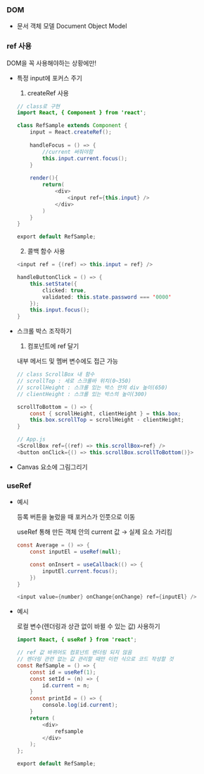 ### DOM

- 문서 객체 모델 Document Object Model

### ref 사용

DOM을 꼭 사용해야하는 상황에만!

- 특정 input에 포커스 주기

    1) createRef 사용

    ```java
    // class로 구현
    import React, { Component } from 'react';

    class RefSample extends Component {
    	input = React.createRef();
    	
    	handleFocus = () => {
    		//current 써줘야함
    		this.input.current.focus();
    	}
    	
    	render(){
    		return(
    			<div>
    				<input ref={this.input} />
    			</div>
    		)
    	}
    }

    export default RefSample;
    ```

    2) 콜백 함수 사용

    ```java
    <input ref = {(ref) => this.input = ref} />

    handleButtonClick = () => {
    	this.setState({
    		clicked: true,
    		validated: this.state.password === '0000'
    	});
    	this.input.focus();
    }
    ```

- 스크롤 박스 조작하기

    1) 컴포넌트에 ref 달기

  내부 메서드 및 멤버 변수에도 접근 가능

    ```java
    // class ScrollBox 내 함수
    // scrollTop : 세로 스크롤바 위치(0~350)
    // scrollHeight : 스크롤 있는 박스 안의 div 높이(650)
    // clientHeight : 스크롤 있는 박스의 높이(300)

    scrollToBottom = () => {
    	const { scrollHeight, clientHeight } = this.box;
    	this.box.scrollTop = scrollHeight - clientHeight;
    }
    ```

    ```java
    // App.js
    <ScrollBox ref={(ref) => this.scrollBox=ref} />
    <button onClick={() => this.scrollBox.scrollToBottom()}>
    ```

- Canvas 요소에 그림그리기

### useRef

- 예시

  등록 버튼을 눌렀을 때 포커스가 인풋으로 이동

  useRef 통해 만든 객체 안의 current 값 → 실제 요소 가리킴

    ```java
    const Average = () => {
    	const inputEl = useRef(null);

    	const onInsert = useCallback(() => {
    		inputEl.current.focus();
    	})
    }

    <input value={number} onChange{onChange} ref={inputEl} />
    ```

- 예시

  로컬 변수(렌더링과 상관 없이 바뀔 수 있는 값) 사용하기

    ```java
    import React, { useRef } from 'react';

    // ref 값 바뀌어도 컴포넌트 렌더링 되지 않음
    // 렌더링 관련 없는 값 관리할 때만 이런 식으로 코드 작성할 것
    const RefSample = () => {
    	const id = useRef(1);
    	const setId = (n) => {
    		id.current = n;
    	}
    	const printId = () => {
    		console.log(id.current);
    	}
    	return (
    		<div>
    			refsample
    		</div>
    	);
    };

    export default RefSample;
    ```